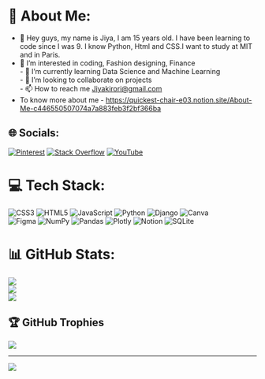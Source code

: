 # 💫 About Me:
- 👋 Hey guys, my name is Jiya, I am 15 years old. I have been learning to code since I was 9. I know Python, Html and CSS.I want to study at MIT and in Paris.
- 👀 I’m interested in coding, Fashion designing, Finance<br>- 🌱 I’m currently learning Data Science and Machine Learning <br>- 💞️ I’m looking to collaborate on projects<br>- 📫 How to reach me Jiyakirori@gmail.com
- To know more about me - https://quickest-chair-e03.notion.site/About-Me-c446550507074a7a883feb3f2bf366ba

## 🌐 Socials:
[![Pinterest](https://img.shields.io/badge/Pinterest-%23E60023.svg?logo=Pinterest&logoColor=white)](https://pinterest.com/https://in.pinterest.com/jiyakirori/) [![Stack Overflow](https://img.shields.io/badge/-Stackoverflow-FE7A16?logo=stack-overflow&logoColor=white)](https://stackoverflow.com/users/https://stackoverflow.com/users/19879497/jiya-kirori) [![YouTube](https://img.shields.io/badge/YouTube-%23FF0000.svg?logo=YouTube&logoColor=white)](https://youtube.com/c/'https://www.youtube.com/channel/UC_fwh64oeLaSm_XXAVQd6Mg/featured)


# 💻 Tech Stack:
![CSS3](https://img.shields.io/badge/css3-%231572B6.svg?style=for-the-badge&logo=css3&logoColor=white) 
![HTML5](https://img.shields.io/badge/html5-%23E34F26.svg?style=for-the-badge&logo=html5&logoColor=white) 
![JavaScript](https://img.shields.io/badge/javascript-%23323330.svg?style=for-the-badge&logo=javascript&logoColor=%23F7DF1E) 
![Python](https://img.shields.io/badge/python-3670A0?style=for-the-badge&logo=python&logoColor=ffdd54) 
![Django](https://img.shields.io/badge/django-%23092E20.svg?style=for-the-badge&logo=django&logoColor=white) 
![Canva](https://img.shields.io/badge/Canva-%2300C4CC.svg?style=for-the-badge&logo=Canva&logoColor=white) 	
![Figma](https://img.shields.io/badge/figma-%23F24E1E.svg?style=for-the-badge&logo=figma&logoColor=white) 
![NumPy](https://img.shields.io/badge/numpy-%23013243.svg?style=for-the-badge&logo=numpy&logoColor=white) 
![Pandas](https://img.shields.io/badge/pandas-%23150458.svg?style=for-the-badge&logo=pandas&logoColor=white) 
![Plotly](https://img.shields.io/badge/Plotly-%233F4F75.svg?style=for-the-badge&logo=plotly&logoColor=white) 
![Notion](https://img.shields.io/badge/Notion-%23000000.svg?style=for-the-badge&logo=notion&logoColor=white) 
![SQLite](https://img.shields.io/badge/sqlite-%2307405e.svg?style=for-the-badge&logo=sqlite&logoColor=white)
# 📊 GitHub Stats:
![](https://github-readme-stats.vercel.app/api?username=Jiya55&theme=radical&hide_border=false&include_all_commits=true&count_private=true)<br/>
![](https://github-readme-streak-stats.herokuapp.com/?user=Jiya55&theme=radical&hide_border=false)<br/>
![](https://github-readme-stats.vercel.app/api/top-langs/?username=Jiya55&theme=radical&hide_border=false&include_all_commits=true&count_private=true&layout=compact)

## 🏆 GitHub Trophies
![](https://github-profile-trophy.vercel.app/?username=Jiya55&theme=dracula&no-frame=false&no-bg=true&margin-w=4)


---
[![](https://visitcount.itsvg.in/api?id=Jiya55&icon=5&color=10)](https://visitcount.itsvg.in)

<!-- Proudly created with GPRM ( https://gprm.itsvg.in ) -->
